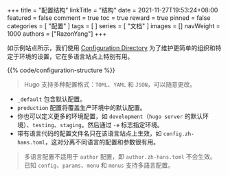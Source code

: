 +++
title = "配置结构"
linkTitle = "结构"
date = 2021-11-27T19:53:24+08:00
featured = false
comment = true
toc = true
reward = true
pinned = false
categories = [
  "配置"
]
tags = [
]
series = [
  "文档"
]
images = []
navWeight = 1000
authors = ["RazonYang"]
+++

如示例站点所示，我们使用 [Configuration Directory](https://gohugo.io/getting-started/configuration/#configuration-目录) 为了维护更简单的组织和特定于环境的设置，它在多语言站点上特别有用。

<!--more-->

{{% code/configuration-structure %}}

> Hugo 支持多种配置格式：`TOML`、`YAML` 和 `JSON`，可以随意更改。

- `_default` 包含默认配置。
- `production` 配置将覆盖生产环境中的默认配置。
- 你也可以定义更多的环境配置，如 `development`（`hugo server` 的默认环境）、`testing`、`staging`。然后通过 `-e` 标志指定环境。
- 带有语言代码的配置文件名只在该语言站点上生效，如 `config.zh-hans.toml`，这对分离不同语言的配置和参数很有用。

> 多语言配置不适用于 `author` 配置，即 `author.zh-hans.toml` 不会生效。
> 已知 `config`、`params`、`menu` 和 `menus` 支持多語言配置。
